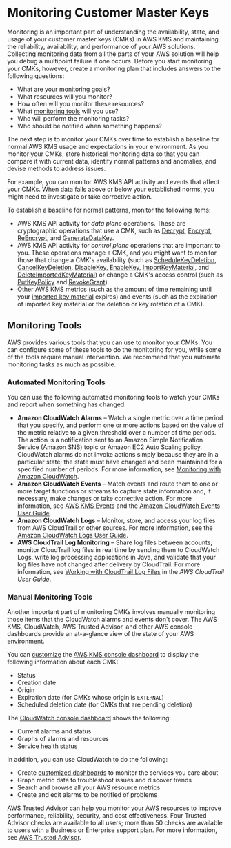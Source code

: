 # Monitoring Customer Master Keys<a name="monitoring-overview"></a>

Monitoring is an important part of understanding the availability, state, and usage of your customer master keys \(CMKs\) in AWS KMS and maintaining the reliability, availability, and performance of your AWS solutions\. Collecting monitoring data from all the parts of your AWS solution will help you debug a multipoint failure if one occurs\. Before you start monitoring your CMKs, however, create a monitoring plan that includes answers to the following questions:
+ What are your monitoring goals?
+ What resources will you monitor?
+ How often will you monitor these resources?
+ What [monitoring tools](#monitoring-tools) will you use?
+ Who will perform the monitoring tasks?
+ Who should be notified when something happens?

The next step is to monitor your CMKs over time to establish a baseline for normal AWS KMS usage and expectations in your environment\. As you monitor your CMKs, store historical monitoring data so that you can compare it with current data, identify normal patterns and anomalies, and devise methods to address issues\.

For example, you can monitor AWS KMS API activity and events that affect your CMKs\. When data falls above or below your established norms, you might need to investigate or take corrective action\.

To establish a baseline for normal patterns, monitor the following items:
+ AWS KMS API activity for *data plane* operations\. These are cryptographic operations that use a CMK, such as [Decrypt](https://docs.aws.amazon.com/kms/latest/APIReference/API_Decrypt.html), [Encrypt](https://docs.aws.amazon.com/kms/latest/APIReference/API_Encrypt.html), [ReEncrypt](https://docs.aws.amazon.com/kms/latest/APIReference/API_ReEncrypt.html), and [GenerateDataKey](https://docs.aws.amazon.com/kms/latest/APIReference/API_GenerateDataKey.html)\.
+ AWS KMS API activity for *control plane* operations that are important to you\. These operations manage a CMK, and you might want to monitor those that change a CMK's availability \(such as [ScheduleKeyDeletion](https://docs.aws.amazon.com/kms/latest/APIReference/API_ScheduleKeyDeletion.html), [CancelKeyDeletion](https://docs.aws.amazon.com/kms/latest/APIReference/API_CancelKeyDeletion.html), [DisableKey](https://docs.aws.amazon.com/kms/latest/APIReference/API_DisableKey.html), [EnableKey](https://docs.aws.amazon.com/kms/latest/APIReference/API_EnableKey.html), [ImportKeyMaterial](https://docs.aws.amazon.com/kms/latest/APIReference/API_ImportKeyMaterial.html), and [DeleteImportedKeyMaterial](https://docs.aws.amazon.com/kms/latest/APIReference/API_DeleteImportedKeyMaterial.html)\) or change a CMK's access control \(such as [PutKeyPolicy](https://docs.aws.amazon.com/kms/latest/APIReference/API_PutKeyPolicy.html) and [RevokeGrant](https://docs.aws.amazon.com/kms/latest/APIReference/API_RevokeGrant.html)\)\.
+ Other AWS KMS metrics \(such as the amount of time remaining until your [imported key material](importing-keys.md) expires\) and events \(such as the expiration of imported key material or the deletion or key rotation of a CMK\)\.

## Monitoring Tools<a name="monitoring-tools"></a>

AWS provides various tools that you can use to monitor your CMKs\. You can configure some of these tools to do the monitoring for you, while some of the tools require manual intervention\. We recommend that you automate monitoring tasks as much as possible\.

### Automated Monitoring Tools<a name="monitoring-tools-automated"></a>

You can use the following automated monitoring tools to watch your CMKs and report when something has changed\.
+ **Amazon CloudWatch Alarms** – Watch a single metric over a time period that you specify, and perform one or more actions based on the value of the metric relative to a given threshold over a number of time periods\. The action is a notification sent to an Amazon Simple Notification Service \(Amazon SNS\) topic or Amazon EC2 Auto Scaling policy\. CloudWatch alarms do not invoke actions simply because they are in a particular state; the state must have changed and been maintained for a specified number of periods\. For more information, see [Monitoring with Amazon CloudWatch](monitoring-cloudwatch.md)\.
+ **Amazon CloudWatch Events** – Match events and route them to one or more target functions or streams to capture state information and, if necessary, make changes or take corrective action\. For more information, see [AWS KMS Events](monitoring-cloudwatch.md#kms-events) and the [Amazon CloudWatch Events User Guide](https://docs.aws.amazon.com/AmazonCloudWatch/latest/events/)\.
+ **Amazon CloudWatch Logs** – Monitor, store, and access your log files from AWS CloudTrail or other sources\. For more information, see the [Amazon CloudWatch Logs User Guide](https://docs.aws.amazon.com/AmazonCloudWatch/latest/logs/)\.
+ **AWS CloudTrail Log Monitoring** – Share log files between accounts, monitor CloudTrail log files in real time by sending them to CloudWatch Logs, write log processing applications in Java, and validate that your log files have not changed after delivery by CloudTrail\. For more information, see [Working with CloudTrail Log Files](https://docs.aws.amazon.com/awscloudtrail/latest/userguide/cloudtrail-working-with-log-files.html) in the *AWS CloudTrail User Guide*\. 

### Manual Monitoring Tools<a name="monitoring-tools-manual"></a>

Another important part of monitoring CMKs involves manually monitoring those items that the CloudWatch alarms and events don't cover\. The AWS KMS, CloudWatch, AWS Trusted Advisor, and other AWS console dashboards provide an at\-a\-glance view of the state of your AWS environment\.

You can [customize](viewing-keys.md#viewing-keys-console) the [AWS KMS console dashboard](https://console.aws.amazon.com/kms) to display the following information about each CMK: 
+ Status
+ Creation date
+ Origin
+ Expiration date \(for CMKs whose origin is `EXTERNAL`\)
+ Scheduled deletion date \(for CMKs that are pending deletion\)

The [CloudWatch console dashboard](https://console.aws.amazon.com/cloudwatch/home) shows the following:
+ Current alarms and status
+ Graphs of alarms and resources
+ Service health status

In addition, you can use CloudWatch to do the following:
+ Create [customized dashboards](https://docs.aws.amazon.com/AmazonCloudWatch/latest/DeveloperGuide/CloudWatch_Dashboards.html) to monitor the services you care about
+ Graph metric data to troubleshoot issues and discover trends
+ Search and browse all your AWS resource metrics
+ Create and edit alarms to be notified of problems

AWS Trusted Advisor can help you monitor your AWS resources to improve performance, reliability, security, and cost effectiveness\. Four Trusted Advisor checks are available to all users; more than 50 checks are available to users with a Business or Enterprise support plan\. For more information, see [AWS Trusted Advisor](https://aws.amazon.com/premiumsupport/trustedadvisor/)\.